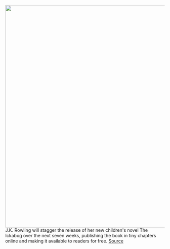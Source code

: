 <img src='https://cdn.vox-cdn.com/thumbor/eZdR-dlupDPvGvzlf7XqOVeFvQE=/0x0:1426x776/1200x800/filters:focal(638x303:866x531)/cdn.vox-cdn.com/uploads/chorus_image/image/66843986/Screen_Shot_2020_05_26_at_11.16.14_AM.0.png' width='700px' /><br/>
J.K. Rowling will stagger the release of her new children's novel The Ickabog over the next seven weeks, publishing the book in tiny chapters online and making it available to readers for free.
<a href='https://www.theverge.com/2020/5/26/21270489/jk-rowling-ickabog-new-story-online-chapters-art-competition-harry-potter-digital-release'> Source <a/>